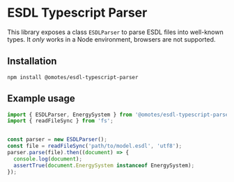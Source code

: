 # ESDL Typescript Parser

This library exposes a class `ESDLParser` to parse ESDL files into well-known types. It *only* works in a Node environment, browsers are not supported.

## Installation

```
npm install @omotes/esdl-typescript-parser
```

## Example usage

```typescript
import { ESDLParser, EnergySystem } from '@omotes/esdl-typescript-parser';
import { readFileSync } from 'fs';


const parser = new ESDLParser();
const file = readFileSync('path/to/model.esdl', 'utf8');
parser.parse(file).then((document) => {
  console.log(document);
  assertTrue(document.EnergySystem instanceof EnergySystem);
});
```